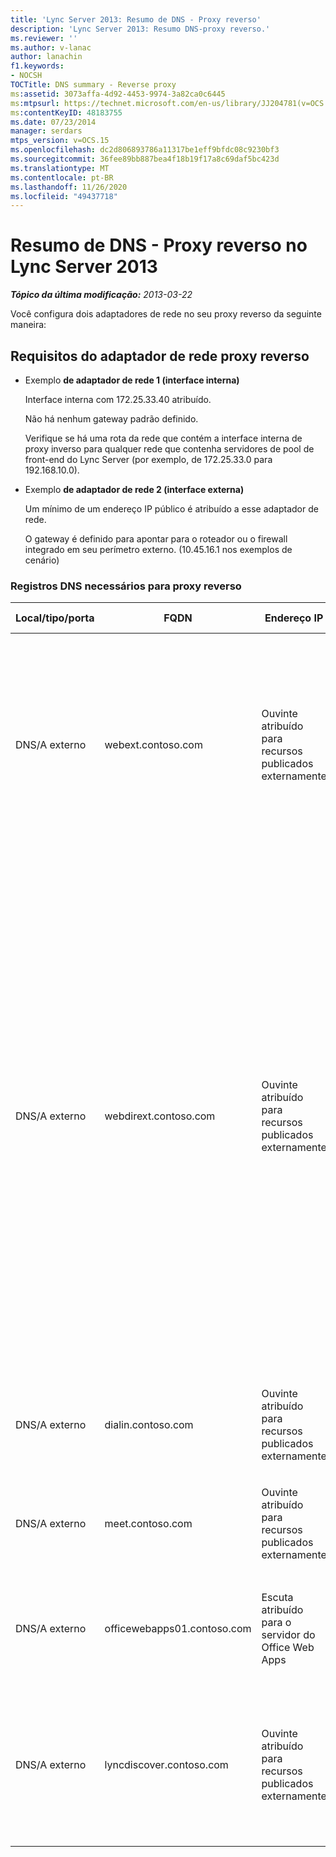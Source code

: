 ```yaml
---
title: 'Lync Server 2013: Resumo de DNS - Proxy reverso'
description: 'Lync Server 2013: Resumo DNS-proxy reverso.'
ms.reviewer: ''
ms.author: v-lanac
author: lanachin
f1.keywords:
- NOCSH
TOCTitle: DNS summary - Reverse proxy
ms:assetid: 3073affa-4d92-4453-9974-3a82ca0c6445
ms:mtpsurl: https://technet.microsoft.com/en-us/library/JJ204781(v=OCS.15)
ms:contentKeyID: 48183755
ms.date: 07/23/2014
manager: serdars
mtps_version: v=OCS.15
ms.openlocfilehash: dc2d806893786a11317be1eff9bfdc08c9230bf3
ms.sourcegitcommit: 36fee89bb887bea4f18b19f17a8c69daf5bc423d
ms.translationtype: MT
ms.contentlocale: pt-BR
ms.lasthandoff: 11/26/2020
ms.locfileid: "49437718"
---
```

# <a name="dns-summary---reverse-proxy-in-lync-server-2013"></a>Resumo de DNS - Proxy reverso no Lync Server 2013

<div data-xmlns="http://www.w3.org/1999/xhtml">

<div class="topic" data-xmlns="http://www.w3.org/1999/xhtml" data-msxsl="urn:schemas-microsoft-com:xslt" data-cs="https://msdn.microsoft.com/">

<div data-asp="https://msdn2.microsoft.com/asp">



</div>

<div id="mainSection">

<div id="mainBody">

<span> </span>

_**Tópico da última modificação:** 2013-03-22_

Você configura dois adaptadores de rede no seu proxy reverso da seguinte maneira:

<div>

## <a name="reverse-proxy-network-adapter-requirements"></a>Requisitos do adaptador de rede proxy reverso

  - Exemplo **de adaptador de rede 1 (interface interna)**
    
    Interface interna com 172.25.33.40 atribuído.
    
    Não há nenhum gateway padrão definido.
    
    Verifique se há uma rota da rede que contém a interface interna de proxy inverso para qualquer rede que contenha servidores de pool de front-end do Lync Server (por exemplo, de 172.25.33.0 para 192.168.10.0).

  - Exemplo **de adaptador de rede 2 (interface externa)**
    
    Um mínimo de um endereço IP público é atribuído a esse adaptador de rede.
    
    O gateway é definido para apontar para o roteador ou o firewall integrado em seu perímetro externo. (10.45.16.1 nos exemplos de cenário)

### <a name="dns-records-required-for-reverse-proxy"></a>Registros DNS necessários para proxy reverso

<table>
<colgroup>
<col style="width: 25%" />
<col style="width: 25%" />
<col style="width: 25%" />
<col style="width: 25%" />
</colgroup>
<thead>
<tr class="header">
<th>Local/tipo/porta</th>
<th>FQDN</th>
<th>Endereço IP</th>
<th>Mapas para/comentários</th>
</tr>
</thead>
<tbody>
<tr class="odd">
<td><p>DNS/A externo</p></td>
<td><p>webext.contoso.com</p></td>
<td><p>Ouvinte atribuído para recursos publicados externamente</p></td>
<td><p>Serviços Web externos da implantação interna. Registros adicionais podem ser definidos e criados para todos os pools e servidores individuais para qualquer domínio SIP que usará esse proxy reverso e definido serviços Web externos.</p></td>
</tr>
<tr class="even">
<td><p>DNS/A externo</p></td>
<td><p>webdirext.contoso.com</p></td>
<td><p>Ouvinte atribuído para recursos publicados externamente</p></td>
<td><p>Serviços Web externos para os directors ou pools de directors na sua implantação. Você pode definir tantos diretores quantos são diferentes diretores, que podem estar associados a outros domínios SIP.</p>
<div>

> [!IMPORTANT]  
> A definição dos registros de DNS para e a publicação dos directors não é o pool de front-end ou a decisão do diretor. Você deve definir e publicar os serviços Web externos do diretor e do pool de front-end se estiver usando directors. Tipos de tráfego específicos (para autenticação e outros usos) serão enviados ao diretor primeiro, se ele for definido na topologia.


</div></td>
</tr>
<tr class="odd">
<td><p>DNS/A externo</p></td>
<td><p>dialin.contoso.com</p></td>
<td><p>Ouvinte atribuído para recursos publicados externamente</p></td>
<td><p>Conferência discada publicada externamente</p></td>
</tr>
<tr class="even">
<td><p>DNS/A externo</p></td>
<td><p>meet.contoso.com</p></td>
<td><p>Ouvinte atribuído para recursos publicados externamente</p></td>
<td><p>Conferências publicadas externamente</p></td>
</tr>
<tr class="odd">
<td><p>DNS/A externo</p></td>
<td><p>officewebapps01.contoso.com</p></td>
<td><p>Escuta atribuído para o servidor do Office Web Apps</p></td>
<td><p>Office Web Apps Server implantado internamente ou no perímetro e publicado para acesso de cliente externo</p></td>
</tr>
<tr class="even">
<td><p>DNS/A externo</p></td>
<td><p>lyncdiscover.contoso.com</p></td>
<td><p>Ouvinte atribuído para recursos publicados externamente</p></td>
<td><p>O Lync descobriu registro externo para descoberta automática publicada externamente e inclui mobilidade, Microsoft Lync Web App e Agendador Web App</p></td>
</tr>
</tbody>
</table>


</div>

</div>

<span> </span>

</div>

</div>

</div>

